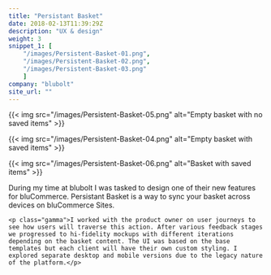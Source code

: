 ```yaml
---
title: "Persistant Basket"
date: 2018-02-13T11:39:29Z
description: "UX & design"
weight: 3
snippet_1: [
    "/images/Persistent-Basket-01.png",
    "/images/Persistent-Basket-02.png",
    "/images/Persistent-Basket-03.png"
    ]
company: "blubolt"
site_url: ""
---
```


{{< img src="/images/Persistent-Basket-05.png" alt="Empty basket with no saved items" >}}

{{< img src="/images/Persistent-Basket-04.png" alt="Empty basket with saved items" >}}

{{< img src="/images/Persistent-Basket-06.png" alt="Basket with saved items" >}}

<div class="col-3-small mr-a ml-a">
    <p class="gamma">During my time at blubolt I was tasked to design one of their new features for bluCommerce. Persistant Basket is a way to sync your basket across devices on bluCommerce Sites.</p>

    <p class="gamma">I worked with the product owner on user journeys to see how users will traverse this action. After various feedback stages we progressed to hi-fidelity mockups with different iterations depending on the basket content. The UI was based on the base templates but each client will have their own custom styling. I explored separate desktop and mobile versions due to the legacy nature of the platform.</p>
</div>
